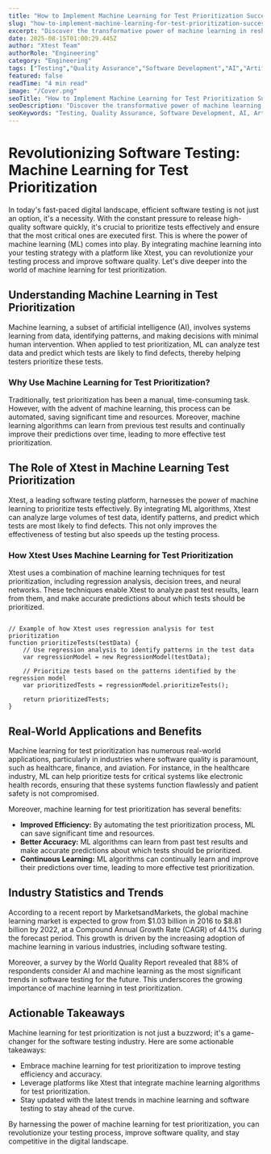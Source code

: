 ```yaml
---
title: "How to Implement Machine Learning for Test Prioritization Successfully"
slug: "how-to-implement-machine-learning-for-test-prioritization-successfully"
excerpt: "Discover the transformative power of machine learning in reshaping the landscape of test prioritization. Read on to learn how intelligent algorithms can sift through colossal amounts of data, pinpoint critical test cases, and ultimately boost the efficiency of your testing process. Dont miss out on this revolution in the realm of software testing!"
date: 2025-08-15T01:00:29.445Z
author: "Xtest Team"
authorRole: "Engineering"
category: "Engineering"
tags: ["Testing","Quality Assurance","Software Development","AI","Artificial Intelligence"]
featured: false
readTime: "4 min read"
image: "/Cover.png"
seoTitle: "How to Implement Machine Learning for Test Prioritization Successfully"
seoDescription: "Discover the transformative power of machine learning in reshaping the landscape of test prioritization. Read on to learn how intelligent algorithms can sift through colossal amounts of data, pinpoint critical test cases, and ultimately boost the efficiency of your testing process. Dont miss out on this revolution in the realm of software testing!"
seoKeywords: "Testing, Quality Assurance, Software Development, AI, Artificial Intelligence"
---
```


# Revolutionizing Software Testing: Machine Learning for Test Prioritization

In today's fast-paced digital landscape, efficient software testing is not just an option, it's a necessity. With the constant pressure to release high-quality software quickly, it's crucial to prioritize tests effectively and ensure that the most critical ones are executed first. This is where the power of machine learning (ML) comes into play. By integrating machine learning into your testing strategy with a platform like Xtest, you can revolutionize your testing process and improve software quality. Let's dive deeper into the world of machine learning for test prioritization.

## Understanding Machine Learning in Test Prioritization

Machine learning, a subset of artificial intelligence (AI), involves systems learning from data, identifying patterns, and making decisions with minimal human intervention. When applied to test prioritization, ML can analyze test data and predict which tests are likely to find defects, thereby helping testers prioritize these tests.

### Why Use Machine Learning for Test Prioritization?

Traditionally, test prioritization has been a manual, time-consuming task. However, with the advent of machine learning, this process can be automated, saving significant time and resources. Moreover, machine learning algorithms can learn from previous test results and continually improve their predictions over time, leading to more effective test prioritization.

## The Role of Xtest in Machine Learning Test Prioritization

Xtest, a leading software testing platform, harnesses the power of machine learning to prioritize tests effectively. By integrating ML algorithms, Xtest can analyze large volumes of test data, identify patterns, and predict which tests are most likely to find defects. This not only improves the effectiveness of testing but also speeds up the testing process.

### How Xtest Uses Machine Learning for Test Prioritization

Xtest uses a combination of machine learning techniques for test prioritization, including regression analysis, decision trees, and neural networks. These techniques enable Xtest to analyze past test results, learn from them, and make accurate predictions about which tests should be prioritized.

```

// Example of how Xtest uses regression analysis for test prioritization
function prioritizeTests(testData) {
    // Use regression analysis to identify patterns in the test data
    var regressionModel = new RegressionModel(testData);

    // Prioritize tests based on the patterns identified by the regression model
    var prioritizedTests = regressionModel.prioritizeTests();

    return prioritizedTests;
}
```

## Real-World Applications and Benefits

Machine learning for test prioritization has numerous real-world applications, particularly in industries where software quality is paramount, such as healthcare, finance, and aviation. For instance, in the healthcare industry, ML can help prioritize tests for critical systems like electronic health records, ensuring that these systems function flawlessly and patient safety is not compromised.

Moreover, machine learning for test prioritization has several benefits:

*   **Improved Efficiency:** By automating the test prioritization process, ML can save significant time and resources.
*   **Better Accuracy:** ML algorithms can learn from past test results and make accurate predictions about which tests should be prioritized.
*   **Continuous Learning:** ML algorithms can continually learn and improve their predictions over time, leading to more effective test prioritization.

## Industry Statistics and Trends

According to a recent report by MarketsandMarkets, the global machine learning market is expected to grow from $1.03 billion in 2016 to $8.81 billion by 2022, at a Compound Annual Growth Rate (CAGR) of 44.1% during the forecast period. This growth is driven by the increasing adoption of machine learning in various industries, including software testing.

Moreover, a survey by the World Quality Report revealed that 88% of respondents consider AI and machine learning as the most significant trends in software testing for the future. This underscores the growing importance of machine learning in test prioritization.

## Actionable Takeaways

Machine learning for test prioritization is not just a buzzword; it's a game-changer for the software testing industry. Here are some actionable takeaways:

*   Embrace machine learning for test prioritization to improve testing efficiency and accuracy.
*   Leverage platforms like Xtest that integrate machine learning algorithms for test prioritization.
*   Stay updated with the latest trends in machine learning and software testing to stay ahead of the curve.

By harnessing the power of machine learning for test prioritization, you can revolutionize your testing process, improve software quality, and stay competitive in the digital landscape.